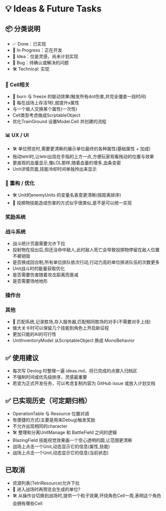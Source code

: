 # 💡 Ideas & Future Tasks

## 📦 分类说明
- ✅ Done：已实现
- 🔄 In Progress：正在开发
- 🧠 Idea：仅是灵感，尚未计划实现
- 🐞 Bug：待确认或解决的问题
- 🛠️ Technical: 实现

### 🧩 Cell相关
- 🧠 burn 与 freeze 的联动效果(触发所有dot伤害,并完全僵直一段时间)
- 🧠 每在战场上存活1秒,就提升x属性
- 与一个敌人交换某个属性(一次性)
- Cell类型考虑做成ScrptableObject
- 优化TrainGround 设置Model.Cell 并创建的流程

### 📊 UX / UI
- 🛠️ 单位预览时,需要更清晰的展示单位最终的各种属性(基础属性 + 加成)
- 拖动tetri时,让tetri出现在手指的上方一点,方便玩家观看拖动的位置与效果
- 更直观的血量显示,像LOL那样,随着血量的增多,血条变密
- Unit详情页面,技能冷却时间单独拎出来显示


### 🔧 重构 / 优化
- 🛠️ Unit的enemyUnits 的变量名表意更清晰(按距离排序)
- 🧠 投掷物技能造成伤害的方式似乎很类似,是不是可以统一实现

### 奖励系统


### 战斗系统
- 战斗统计页面需要允许下拉
- 投射物在投出后,但还没命中敌人,此时敌人死亡会导致投掷物停留在敌人位置不被销毁
- 是否换成回合制,所有单位排队依次行动,行动力高的单位排进队伍的次数更多
- Unit战斗时的能量获取优化
- 是否需要伤害随着攻击距离而衰减
- 是否需要场地地形


### 操作台

### 其他
- 🧠 匹配系统,记录胜场,存入服务器,匹配相同胜场的对手(不需要对手上线)
- 做大关卡时可以保留几个技能到角色上开启新征程
- 更加只能的AI的可行性
- UnitInventoryModel 从ScriptableObject 换成 MonoBehavior



## ✅ 使用建议
- 每次写 Devlog 时整理一遍 ideas.md，将已完成的点挪入归档区
- 不强制时间或优先级排序，灵感最重要
- 若变为正式开发任务，可以考虑复制内容为 GitHub issue 或放入计划文档

## ✅ 已实现历史（可定期归档）
- OperationTable 与 Resource 位置对调
- 有便捷的方式(主要是用来Debug)触发奖励
- 不允许出现相同的character
- 🛠️ 整理和分离UnitManage 和 BattleField 之间的逻辑
- BlazingField 技能视觉效果画一个空心透明的圆,让范围更清晰
- 战场上点击一个Unit,动态显示它的信息(属性,技能)
- 战场上点击一个Unit,动态显示它的信息(当前状态)



## 已取消
- 资源列表(TetriResource)允许下拉
- 🧠 进入战场时再预览会生成的单位?
- 🛠️ 从操作台切换到战场时,提供一个粒子效果,环绕角色Cell一周,表明这个角色会拥有哪些Cell

